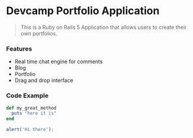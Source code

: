 # Devcamp Portfolio Application

> This is a Ruby on Rails 5 Application that allows users to create their own portfolios.

### Features

- Real time chat engine for comments 
- Blog
- Portfolio
- Drag and drop interface

### Code Example

```ruby
def my_great_method
  puts "here it is"
end
```

```javascript
alert('Hi there');
```
